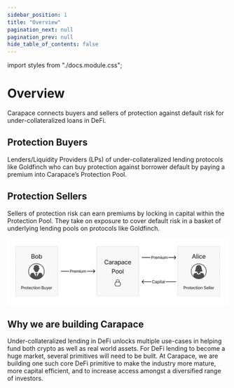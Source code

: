 ```yaml
---
sidebar_position: 1
title: "Overview"
pagination_next: null
pagination_prev: null
hide_table_of_contents: false
---
```


import styles from "./docs.module.css";

# Overview

<p>Carapace connects buyers and sellers of protection against default risk for under-collateralized loans in DeFi.</p>

## Protection Buyers

Lenders/Liquidity Providers (LPs) of under-collateralized lending protocols like Goldfinch who can buy protection against borrower default by paying a premium into Carapace’s Protection Pool.

## Protection Sellers

Sellers of protection risk can earn premiums by locking in capital within the Protection Pool. They take on exposure to cover default risk in a basket of underlying lending pools on protocols like Goldfinch.

![plot](../src/assets/abstract-1.png)

## Why we are building Carapace

Under-collateralized lending in DeFi unlocks multiple use-cases in helping fund both crypto as well as real world assets. For DeFi lending to become a huge market, several primitives will need to be built. At Carapace, we are building one such core DeFi primitive to make the industry more mature, more capital efficient, and to increase access amongst a diversified range of investors.
